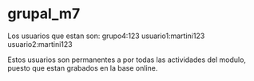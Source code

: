 # grupal_m7
 
Los usuarios que estan son:
grupo4:123
usuario1:martini123
usuario2:martini123

Estos usuarios son permanentes a por todas las actividades del modulo, puesto que estan grabados en la base online.

